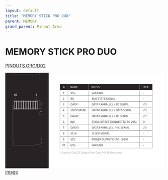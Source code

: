 ```yaml
---
layout: default
title: "MEMORY STICK PRO DUO"
parent: MEMORY
grand_parent: Pinout Area
---
```


# MEMORY STICK PRO DUO

<a href="https://www.PINOUTS.ORG/D02">PINOUTS.ORG/D02</a>

![image](./assets/29.png)  
[image](./assets/29.png)

